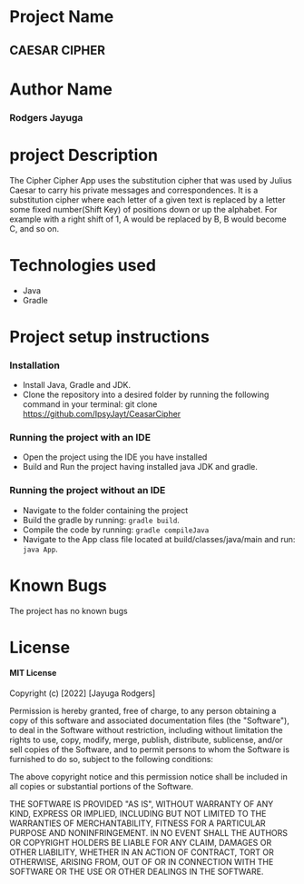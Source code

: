 # Project Name
## CAESAR CIPHER
# Author Name
### Rodgers Jayuga
# project Description
The Cipher Cipher App uses the substitution cipher that was used by Julius Caesar to carry his private messages and correspondences.
It is a substitution cipher where each letter of a given text is replaced by a letter some fixed number(Shift Key) of positions down or up the alphabet. For example with a right shift of 1, A would be replaced by B, B would become C, and so on.

# Technologies used
* Java
* Gradle
# Project setup instructions
### Installation
* Install Java, Gradle and JDK.
* Clone the repository into a desired folder by running the following command in your terminal: git clone https://github.com/IpsyJayt/CeasarCipher

### Running the project with an IDE
+ Open the project using the IDE you have installed
+ Build and Run the project having installed java JDK and gradle.

### Running the project without an IDE
+ Navigate to the folder containing the project
+ Build the gradle by running: `gradle build`.
+ Compile the code by running: `gradle compileJava`
+ Navigate to the App class file located at build/classes/java/main and run: `java App`.

# Known Bugs
The project has no known bugs
# License

#### MIT License

Copyright (c) [2022] [Jayuga Rodgers]

Permission is hereby granted, free of charge, to any person obtaining a copy
of this software and associated documentation files (the "Software"), to deal
in the Software without restriction, including without limitation the rights
to use, copy, modify, merge, publish, distribute, sublicense, and/or sell
copies of the Software, and to permit persons to whom the Software is
furnished to do so, subject to the following conditions:

The above copyright notice and this permission notice shall be included in all
copies or substantial portions of the Software.

THE SOFTWARE IS PROVIDED "AS IS", WITHOUT WARRANTY OF ANY KIND, EXPRESS OR
IMPLIED, INCLUDING BUT NOT LIMITED TO THE WARRANTIES OF MERCHANTABILITY,
FITNESS FOR A PARTICULAR PURPOSE AND NONINFRINGEMENT. IN NO EVENT SHALL THE
AUTHORS OR COPYRIGHT HOLDERS BE LIABLE FOR ANY CLAIM, DAMAGES OR OTHER
LIABILITY, WHETHER IN AN ACTION OF CONTRACT, TORT OR OTHERWISE, ARISING FROM,
OUT OF OR IN CONNECTION WITH THE SOFTWARE OR THE USE OR OTHER DEALINGS IN THE
SOFTWARE.



